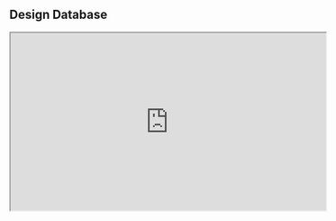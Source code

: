 ## Design Database

<iframe width="560" height="315" src='https://dbdiagram.io/embed/64647a7cdca9fb07c43b6912'> </iframe>
